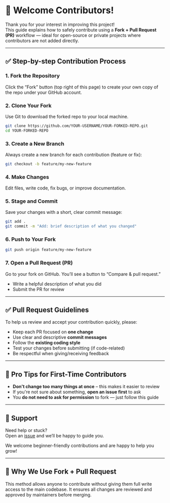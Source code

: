 
# 🙌 Welcome Contributors!

Thank you for your interest in improving this project!  
This guide explains how to safely contribute using a **Fork + Pull Request (PR)** workflow — ideal for open-source or private projects where contributors are not added directly.

---

## ✅ Step-by-step Contribution Process

### 1. Fork the Repository
Click the “Fork” button (top right of this page) to create your own copy of the repo under your GitHub account.

### 2. Clone Your Fork
Use Git to download the forked repo to your local machine.

```bash
git clone https://github.com/YOUR-USERNAME/YOUR-FORKED-REPO.git
cd YOUR-FORKED-REPO
```

### 3. Create a New Branch
Always create a new branch for each contribution (feature or fix):

```bash
git checkout -b feature/my-new-feature
```

### 4. Make Changes
Edit files, write code, fix bugs, or improve documentation.

### 5. Stage and Commit
Save your changes with a short, clear commit message:

```bash
git add .
git commit -m "Add: brief description of what you changed"
```

### 6. Push to Your Fork

```bash
git push origin feature/my-new-feature
```

### 7. Open a Pull Request (PR)
Go to your fork on GitHub. You’ll see a button to “Compare & pull request.”

- Write a helpful description of what you did
- Submit the PR for review

---

## ✅ Pull Request Guidelines

To help us review and accept your contribution quickly, please:

- Keep each PR focused on **one change**
- Use clear and descriptive **commit messages**
- Follow the **existing coding style**
- Test your changes before submitting (if code-related)
- Be respectful when giving/receiving feedback

---

## 🧠 Pro Tips for First-Time Contributors

- **Don't change too many things at once** – this makes it easier to review
- If you're not sure about something, **open an issue first** to ask
- You **do not need to ask for permission** to fork — just follow this guide

---

## 🤝 Support

Need help or stuck?  
Open an [issue](https://github.com/YOUR-USERNAME/YOUR-REPO/issues) and we’ll be happy to guide you.

We welcome beginner-friendly contributions and are happy to help you grow!

---

## 🔐 Why We Use Fork + Pull Request

This method allows anyone to contribute without giving them full write access to the main codebase. It ensures all changes are reviewed and approved by maintainers before merging.
